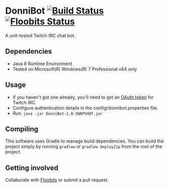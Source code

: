 DonniBot  [![Build Status](https://travis-ci.org/innodonni/DonniBot.png?branch=master)](https://travis-ci.org/innodonni/DonniBot) [![Floobits Status](https://floobits.com/innodonni/DonniBot.png)](https://floobits.com/innodonni/DonniBot/redirect)
========

A unit-tested Twitch IRC chat bot.

## Dependencies

- Java 8 Runtime Environment
- Tested on Microsoft(R) Windows(R) 7 Professional x64 only

## Usage

- If you haven't got one already, you'll need to get an [OAuth token](http://www.twitchapps.com/tmi/) for Twitch IRC.
- Configure authentication details in the config/donnibot.properties file.
- Run: `java -jar DonniBot-1.0-SNAPSHOT.jar`

## Compiling

This software uses Gradle to manage build dependencies. You can build the project
simply by running `gradlew` or `gradlew deployZip` from the root of the project.

## Getting involved

Collaborate with [Floobits](https://floobits.com) or submit a pull request.